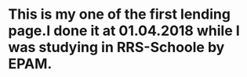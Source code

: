 # This is my one of the first lending page.I done it at 01.04.2018 while I was studying in RRS-Schoole by EPAM.

